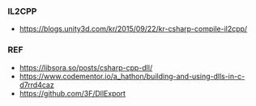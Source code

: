 ### IL2CPP
* https://blogs.unity3d.com/kr/2015/09/22/kr-csharp-compile-il2cpp/


### REF
* https://libsora.so/posts/csharp-cpp-dll/
* https://www.codementor.io/a_hathon/building-and-using-dlls-in-c-d7rrd4caz
* https://github.com/3F/DllExport
